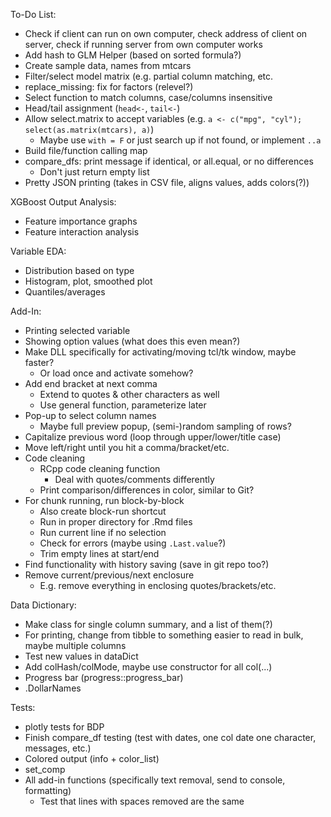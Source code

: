 To-Do List:

- Check if client can run on own computer, check address of client on server, check if running server from own computer works
- Add hash to GLM Helper (based on sorted formula?)
- Create sample data, names from mtcars
- Filter/select model matrix (e.g. partial column matching, etc.
- replace_missing: fix for factors (relevel?)
- Select function to match columns, case/columns insensitive
- Head/tail assignment (`head<-`, `tail<-`)
- Allow select.matrix to accept variables (e.g. `a <- c("mpg", "cyl"); select(as.matrix(mtcars), a)`)
  - Maybe use `with = F` or just search up if not found, or implement `..a`
- Build file/function calling map
- compare_dfs: print message if identical, or all.equal, or no differences
  - Don't just return empty list
- Pretty JSON printing (takes in CSV file, aligns values, adds colors(?))

XGBoost Output Analysis:
  - Feature importance graphs
  - Feature interaction analysis

Variable EDA:
  - Distribution based on type
  - Histogram, plot, smoothed plot
  - Quantiles/averages

Add-In:
- Printing selected variable
- Showing option values (what does this even mean?)
- Make DLL specifically for activating/moving tcl/tk window, maybe faster?
  - Or load once and activate somehow?
- Add end bracket at next comma
  - Extend to quotes & other characters as well
  - Use general function, parameterize later
- Pop-up to select column names
  - Maybe full preview popup, (semi-)random sampling of rows?
- Capitalize previous word (loop through upper/lower/title case)
- Move left/right until you hit a comma/bracket/etc.
- Code cleaning
  - RCpp code cleaning function
    - Deal with quotes/comments differently
  - Print comparison/differences in color, similar to Git?
- For chunk running, run block-by-block
  - Also create block-run shortcut
  - Run in proper directory for .Rmd files
  - Run current line if no selection
  - Check for errors (maybe using `.Last.value`?)
  - Trim empty lines at start/end
- Find functionality with history saving (save in git repo too?)
- Remove current/previous/next enclosure
  - E.g. remove everything in enclosing quotes/brackets/etc.

Data Dictionary:
- Make class for single column summary, and a list of them(?)
- For printing, change from tibble to something easier to read in bulk, maybe multiple columns
- Test new values in dataDict
- Add colHash/colMode, maybe use constructor for all col(...)
- Progress bar (progress::progress_bar)
- .DollarNames


Tests:
- plotly tests for BDP
- Finish compare_df testing (test with dates, one col date one character, messages, etc.)
- Colored output (info + color_list)
- set_comp
- All add-in functions (specifically text removal, send to console, formatting)
  - Test that lines with spaces removed are the same
